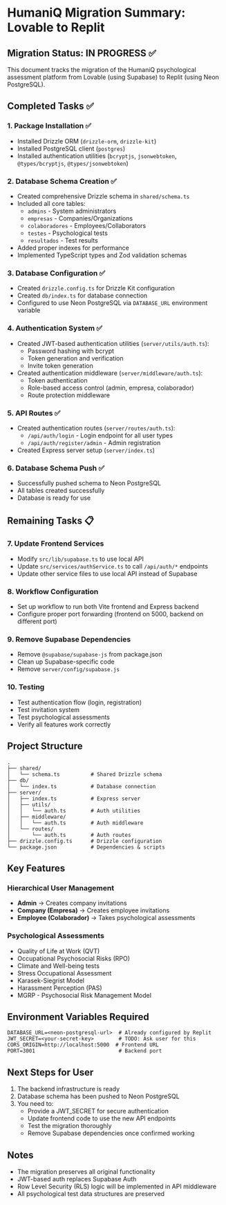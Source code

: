 # HumaniQ Migration Summary: Lovable to Replit

## Migration Status: IN PROGRESS ✅

This document tracks the migration of the HumaniQ psychological assessment platform from Lovable (using Supabase) to Replit (using Neon PostgreSQL).

## Completed Tasks ✅

### 1. Package Installation ✅
- Installed Drizzle ORM (`drizzle-orm`, `drizzle-kit`)
- Installed PostgreSQL client (`postgres`)
- Installed authentication utilities (`bcryptjs`, `jsonwebtoken`, `@types/bcryptjs`, `@types/jsonwebtoken`)

### 2. Database Schema Creation ✅
- Created comprehensive Drizzle schema in `shared/schema.ts`
- Included all core tables:
  - `admins` - System administrators
  - `empresas` - Companies/Organizations
  - `colaboradores` - Employees/Collaborators
  - `testes` - Psychological tests
  - `resultados` - Test results
- Added proper indexes for performance
- Implemented TypeScript types and Zod validation schemas

### 3. Database Configuration ✅
- Created `drizzle.config.ts` for Drizzle Kit configuration
- Created `db/index.ts` for database connection
- Configured to use Neon PostgreSQL via `DATABASE_URL` environment variable

### 4. Authentication System ✅
- Created JWT-based authentication utilities (`server/utils/auth.ts`):
  - Password hashing with bcrypt
  - Token generation and verification
  - Invite token generation
- Created authentication middleware (`server/middleware/auth.ts`):
  - Token authentication
  - Role-based access control (admin, empresa, colaborador)
  - Route protection middleware

### 5. API Routes ✅
- Created authentication routes (`server/routes/auth.ts`):
  - `/api/auth/login` - Login endpoint for all user types
  - `/api/auth/register/admin` - Admin registration
- Created Express server setup (`server/index.ts`)

### 6. Database Schema Push ✅
- Successfully pushed schema to Neon PostgreSQL
- All tables created successfully
- Database is ready for use

## Remaining Tasks 📋

### 7. Update Frontend Services
- Modify `src/lib/supabase.ts` to use local API
- Update `src/services/authService.ts` to call `/api/auth/*` endpoints
- Update other service files to use local API instead of Supabase

### 8. Workflow Configuration
- Set up workflow to run both Vite frontend and Express backend
- Configure proper port forwarding (frontend on 5000, backend on different port)

### 9. Remove Supabase Dependencies
- Remove `@supabase/supabase-js` from package.json
- Clean up Supabase-specific code
- Remove `server/config/supabase.js`

### 10. Testing
- Test authentication flow (login, registration)
- Test invitation system
- Test psychological assessments
- Verify all features work correctly

## Project Structure

```
.
├── shared/
│   └── schema.ts          # Shared Drizzle schema
├── db/
│   └── index.ts           # Database connection
├── server/
│   ├── index.ts           # Express server
│   ├── utils/
│   │   └── auth.ts        # Auth utilities
│   ├── middleware/
│   │   └── auth.ts        # Auth middleware
│   └── routes/
│       └── auth.ts        # Auth routes
├── drizzle.config.ts      # Drizzle configuration
└── package.json           # Dependencies & scripts
```

## Key Features

### Hierarchical User Management
- **Admin** → Creates company invitations
- **Company (Empresa)** → Creates employee invitations
- **Employee (Colaborador)** → Takes psychological assessments

### Psychological Assessments
- Quality of Life at Work (QVT)
- Occupational Psychosocial Risks (RPO)
- Climate and Well-being tests
- Stress Occupational Assessment
- Karasek-Siegrist Model
- Harassment Perception (PAS)
- MGRP - Psychosocial Risk Management Model

## Environment Variables Required

```
DATABASE_URL=<neon-postgresql-url>  # Already configured by Replit
JWT_SECRET=<your-secret-key>        # TODO: Ask user for this
CORS_ORIGIN=http://localhost:5000  # Frontend URL
PORT=3001                           # Backend port
```

## Next Steps for User

1. The backend infrastructure is ready
2. Database schema has been pushed to Neon PostgreSQL
3. You need to:
   - Provide a JWT_SECRET for secure authentication
   - Update frontend code to use the new API endpoints
   - Test the migration thoroughly
   - Remove Supabase dependencies once confirmed working

## Notes

- The migration preserves all original functionality
- JWT-based auth replaces Supabase Auth
- Row Level Security (RLS) logic will be implemented in API middleware
- All psychological test data structures are preserved
